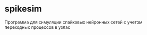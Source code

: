 # spikesim

Программа для симуляции спайковых нейронных сетей с учетом переходных процессов в узлах
